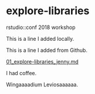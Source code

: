 # explore-libraries
rstudio::conf 2018 workshop

This is a line I added locally.

This is a line I added from Github.

[01_explore-libraries_jenny.md](01_explore-libraries_jenny.md)

I had coffee.

Wingaaaadium Leviosaaaaaa.

